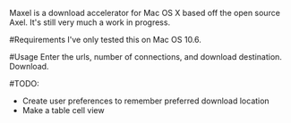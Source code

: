 Maxel is a download accelerator for Mac OS X based off the open source Axel.  It's still very much a work in progress.

#Requirements
I've only tested this on Mac OS 10.6.

#Usage
Enter the urls, number of connections, and download destination.  Download.

#TODO: 
 * Create user preferences to remember preferred download location
 * Make a table cell view